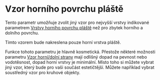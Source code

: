 Vzor horního povrchu pláště
====
Tento parametr umožňuje zvolit jiný vzor pro nejvyšší vrstvy indikované parametrem [Vrstvy horního povrchu pláště](../shell/roofing_layer_count.md) než pro zbytek horního a dolního povrchu.

Tímto vzorem bude nakreslena pouze horní vrstva pláště.

Funkce tohoto parametru je hlavně kosmetická. Přestože některé možnosti parametru [Vzor horní/dolní strany](../shell/top_bottom_pattern.md) mají odlišný dopad na pevnost nebo vodotěsnost, dopad horní vrstvy je minimální. Místo toho si můžete vybrat jiný vzor, který bude pro vaši součást estetičtější. Můžete například vybrat soustředný vzor pro kruhové objekty.